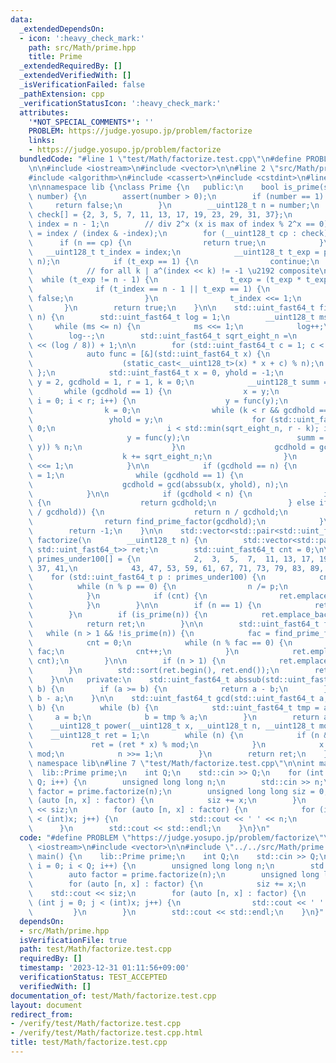 ```yaml
---
data:
  _extendedDependsOn:
  - icon: ':heavy_check_mark:'
    path: src/Math/prime.hpp
    title: Prime
  _extendedRequiredBy: []
  _extendedVerifiedWith: []
  _isVerificationFailed: false
  _pathExtension: cpp
  _verificationStatusIcon: ':heavy_check_mark:'
  attributes:
    '*NOT_SPECIAL_COMMENTS*': ''
    PROBLEM: https://judge.yosupo.jp/problem/factorize
    links:
    - https://judge.yosupo.jp/problem/factorize
  bundledCode: "#line 1 \"test/Math/factorize.test.cpp\"\n#define PROBLEM \"https://judge.yosupo.jp/problem/factorize\"\
    \n\n#include <iostream>\n#include <vector>\n\n#line 2 \"src/Math/prime.hpp\"\n\
    #include <algorithm>\n#include <cassert>\n#include <cstdint>\n#line 6 \"src/Math/prime.hpp\"\
    \n\nnamespace lib {\nclass Prime {\n   public:\n    bool is_prime(std::uint_fast64_t\
    \ number) {\n        assert(number > 0);\n        if (number == 1) {\n       \
    \     return false;\n        }\n        __uint128_t n = number;\n        __uint128_t\
    \ check[] = {2, 3, 5, 7, 11, 13, 17, 19, 23, 29, 31, 37};\n        __uint128_t\
    \ index = n - 1;\n        // div 2^x (x is max of index % 2^x == 0)\n        index\
    \ = index / (index & -index);\n        for (__uint128_t cp : check) {\n      \
    \      if (n == cp) {\n                return true;\n            }\n         \
    \   __uint128_t t_index = index;\n            __uint128_t t_exp = power(cp, t_index,\
    \ n);\n            if (t_exp == 1) {\n                continue;\n            }\n\
    \            // for all k | a^(index << k) != -1 \u2192 composite\n          \
    \  while (t_exp != n - 1) {\n                t_exp = (t_exp * t_exp) % n;\n  \
    \              if (t_index == n - 1 || t_exp == 1) {\n                    return\
    \ false;\n                }\n                t_index <<= 1;\n            }\n \
    \       }\n        return true;\n    }\n\n    std::uint_fast64_t find_prime_factor(std::uint_fast64_t\
    \ n) {\n        std::uint_fast64_t log = 1;\n        __uint128_t ms = 1;\n   \
    \     while (ms <= n) {\n            ms <<= 1;\n            log++;\n        }\n\
    \        log--;\n        std::uint_fast64_t sqrt_eight_n =\n            (static_cast<std::uint_fast64_t>(1)\
    \ << (log / 8)) + 1;\n\n        for (std::uint_fast64_t c = 1; c < 100; c++) {\n\
    \            auto func = [&](std::uint_fast64_t x) {\n                return static_cast<std::uint_fast64_t>(\n\
    \                    (static_cast<__uint128_t>(x) * x + c) % n);\n           \
    \ };\n            std::uint_fast64_t x = 0, yhold = -1;\n            std::uint_fast64_t\
    \ y = 2, gcdhold = 1, r = 1, k = 0;\n            __uint128_t summ = 1;\n     \
    \       while (gcdhold == 1) {\n                x = y;\n                for (std::uint_fast64_t\
    \ i = 0; i < r; i++) {\n                    y = func(y);\n                }\n\
    \                k = 0;\n                while (k < r && gcdhold == 1) {\n   \
    \                 yhold = y;\n                    for (std::uint_fast64_t i =\
    \ 0;\n                         i < std::min(sqrt_eight_n, r - k); i++) {\n   \
    \                     y = func(y);\n                        summ = (summ * abssub(x,\
    \ y)) % n;\n                    }\n                    gcdhold = gcd(summ, n);\n\
    \                    k += sqrt_eight_n;\n                }\n                r\
    \ <<= 1;\n            }\n\n            if (gcdhold == n) {\n                gcdhold\
    \ = 1;\n                while (gcdhold == 1) {\n                    yhold = func(yhold);\n\
    \                    gcdhold = gcd(abssub(x, yhold), n);\n                }\n\
    \            }\n\n            if (gcdhold < n) {\n                if (is_prime(gcdhold))\
    \ {\n                    return gcdhold;\n                } else if (is_prime(n\
    \ / gcdhold)) {\n                    return n / gcdhold;\n                }\n\
    \                return find_prime_factor(gcdhold);\n            }\n        }\n\
    \        return -1;\n    }\n\n    std::vector<std::pair<std::uint_fast64_t, std::uint_fast64_t>>\
    \ factorize(\n        __uint128_t n) {\n        std::vector<std::pair<std::uint_fast64_t,\
    \ std::uint_fast64_t>> ret;\n        std::uint_fast64_t cnt = 0;\n\n        std::uint_fast64_t\
    \ primes_under100[] = {\n            2,  3,  5,  7,  11, 13, 17, 19, 23, 29, 31,\
    \ 37, 41,\n            43, 47, 53, 59, 61, 67, 71, 73, 79, 83, 89, 97};\n    \
    \    for (std::uint_fast64_t p : primes_under100) {\n            cnt = 0;\n  \
    \          while (n % p == 0) {\n                n /= p;\n                cnt++;\n\
    \            }\n            if (cnt) {\n                ret.emplace_back(p, cnt);\n\
    \            }\n        }\n\n        if (n == 1) {\n            return ret;\n\
    \        }\n        if (is_prime(n)) {\n            ret.emplace_back(n, 1);\n\
    \            return ret;\n        }\n\n        std::uint_fast64_t fac;\n     \
    \   while (n > 1 && !is_prime(n)) {\n            fac = find_prime_factor(n);\n\
    \            cnt = 0;\n            while (n % fac == 0) {\n                n /=\
    \ fac;\n                cnt++;\n            }\n            ret.emplace_back(fac,\
    \ cnt);\n        }\n\n        if (n > 1) {\n            ret.emplace_back(n, 1);\n\
    \        }\n        std::sort(ret.begin(), ret.end());\n        return ret;\n\
    \    }\n\n   private:\n    std::uint_fast64_t abssub(std::uint_fast64_t a, std::uint_fast64_t\
    \ b) {\n        if (a >= b) {\n            return a - b;\n        }\n        return\
    \ b - a;\n    }\n\n    std::uint_fast64_t gcd(std::uint_fast64_t a, std::uint_fast64_t\
    \ b) {\n        while (b) {\n            std::uint_fast64_t tmp = a;\n       \
    \     a = b;\n            b = tmp % a;\n        }\n        return a;\n    }\n\
    \    __uint128_t power(__uint128_t x, __uint128_t n, __uint128_t mod) {\n    \
    \    __uint128_t ret = 1;\n        while (n) {\n            if (n & 1) {\n   \
    \             ret = (ret * x) % mod;\n            }\n            x = (x * x) %\
    \ mod;\n            n >>= 1;\n        }\n        return ret;\n    }\n};\n}  //\
    \ namespace lib\n#line 7 \"test/Math/factorize.test.cpp\"\n\nint main() {\n  \
    \  lib::Prime prime;\n    int Q;\n    std::cin >> Q;\n    for (int i = 0; i <\
    \ Q; i++) {\n        unsigned long long n;\n        std::cin >> n;\n        auto\
    \ factor = prime.factorize(n);\n        unsigned long long siz = 0;\n        for\
    \ (auto [n, x] : factor) {\n            siz += x;\n        }\n        std::cout\
    \ << siz;\n        for (auto [n, x] : factor) {\n            for (int j = 0; j\
    \ < (int)x; j++) {\n                std::cout << ' ' << n;\n            }\n  \
    \      }\n        std::cout << std::endl;\n    }\n}\n"
  code: "#define PROBLEM \"https://judge.yosupo.jp/problem/factorize\"\n\n#include\
    \ <iostream>\n#include <vector>\n\n#include \"../../src/Math/prime.hpp\"\n\nint\
    \ main() {\n    lib::Prime prime;\n    int Q;\n    std::cin >> Q;\n    for (int\
    \ i = 0; i < Q; i++) {\n        unsigned long long n;\n        std::cin >> n;\n\
    \        auto factor = prime.factorize(n);\n        unsigned long long siz = 0;\n\
    \        for (auto [n, x] : factor) {\n            siz += x;\n        }\n    \
    \    std::cout << siz;\n        for (auto [n, x] : factor) {\n            for\
    \ (int j = 0; j < (int)x; j++) {\n                std::cout << ' ' << n;\n   \
    \         }\n        }\n        std::cout << std::endl;\n    }\n}"
  dependsOn:
  - src/Math/prime.hpp
  isVerificationFile: true
  path: test/Math/factorize.test.cpp
  requiredBy: []
  timestamp: '2023-12-31 01:11:56+09:00'
  verificationStatus: TEST_ACCEPTED
  verifiedWith: []
documentation_of: test/Math/factorize.test.cpp
layout: document
redirect_from:
- /verify/test/Math/factorize.test.cpp
- /verify/test/Math/factorize.test.cpp.html
title: test/Math/factorize.test.cpp
---
```

